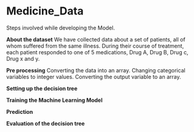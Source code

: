 # Medicine_Data

Steps involved while developing the Model.

**About the dataset**
We have collected data about a set of patients, all of whom suffered from the same illness. During their course of treatment, each patient responded to one of 5 medications, Drug A, Drug B, Drug c, Drug x and y.


**Pre processing**
Converting the data into an array.
Changing categorical variables to integer values.
Converting the output variable to an array.

**Setting up the decision tree**

**Training the Machine Learning Model**

**Prediction**

**Evaluation of the decision tree**
